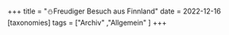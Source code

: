 +++
title = "⛄Freudiger Besuch aus Finnland"
date = 2022-12-16
[taxonomies]
tags = ["Archiv" ,"Allgemein" ]
+++

